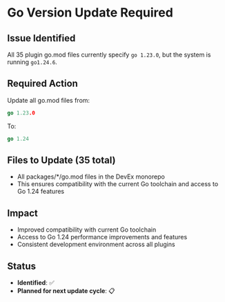# Go Version Update Required

## Issue Identified
All 35 plugin go.mod files currently specify `go 1.23.0`, but the system is running `go1.24.6`.

## Required Action
Update all go.mod files from:
```go
go 1.23.0
```

To:
```go
go 1.24
```

## Files to Update (35 total)
- All packages/*/go.mod files in the DevEx monorepo
- This ensures compatibility with the current Go toolchain and access to Go 1.24 features

## Impact
- Improved compatibility with current Go toolchain
- Access to Go 1.24 performance improvements and features
- Consistent development environment across all plugins

## Status
- **Identified**: ✅
- **Planned for next update cycle**: 📋
